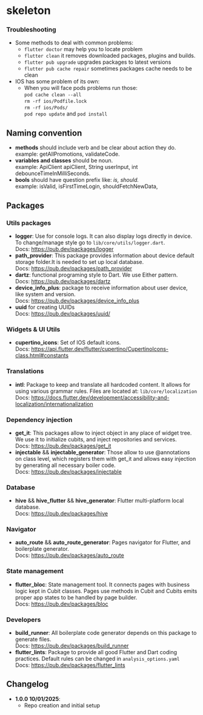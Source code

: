 # skeleton

### Troubleshooting
- Some methods to deal with common problems:
    - `flutter doctor` may help you to locate problem
    - `flutter clean` it removes downloaded packages, plugins and builds.
    - `flutter pub upgrade` upgrades packages to latest versions
    - `flutter pub cache repair` sometimes packages cache needs to be clean
- IOS has some problem of its own:
    - When you will face pods problems run those:   
      `pod cache clean --all`   
      `rm -rf ios/Podfile.lock`   
      `rm -rf ios/Pods/`   
      `pod repo update` and `pod install`

## Naming convention
- **methods** should include verb and be clear about action they do.    
  example: getAllPromotions, validateCode.
- **variables and classes** should be noun.   
  example: ApiClient apiClient, String userInput, int debounceTimeInMilliSeconds.
- **bools** should have question prefix like: _is, should._   
  example: isValid, isFirstTimeLogin, shouldFetchNewData,

## Packages

### Utils packages
- **logger**: Use for console logs. It can also display logs directly in device. To change/manage style go to `lib/core/utils/logger.dart`.   
  Docs: https://pub.dev/packages/logger
- **path_provider**: This package provides information about device default storage folder.It is needed to set up local database.   
  Docs: https://pub.dev/packages/path_provider
- **dartz**: functional programing style to Dart. We use Either pattern.  
  Docs: https://pub.dev/packages/dartz
- **device_info_plus**: package to receive information about user device, like system and version.   
  Docs: https://pub.dev/packages/device_info_plus
- **uuid** for creating UUIDs   
  Docs: https://pub.dev/packages/uuid/

### Widgets & UI Utils
- **cupertino_icons**: Set of IOS default icons.   
  Docs: https://api.flutter.dev/flutter/cupertino/CupertinoIcons-class.html#constants

### Translations
- **intl**: Package to keep and translate all hardcoded content. It allows for using various grammar rules. Files are located at: `lib/core/localization`   
  Docs: https://docs.flutter.dev/development/accessibility-and-localization/internationalization

### Dependency injection
- **get_it**: This packages allow to inject object in any place of widget tree. We use it to initialize cubits, and inject repositories and services.   
  Docs: https://pub.dev/packages/get_it
- **injectable** && **injectable_generator**: Those allow to use @annotations on class level, which registers them with get_it and allows easy injection by generating all necessary boiler code.   
  Docs: https://pub.dev/packages/injectable

### Database
- **hive** && **hive_flutter** && **hive_generator**: Flutter multi-platform local database.   
  Docs: https://pub.dev/packages/hive

### Navigator
- **auto_route** && **auto_route_generator**: Pages navigator for Flutter, and boilerplate generator.   
  Docs: https://pub.dev/packages/auto_route


### State management
- **flutter_bloc**: State management tool. It connects pages with business logic kept in Cubit classes. Pages use methods in Cubit and Cubits emits proper app states to be handled by page builder.   
  Docs: https://pub.dev/packages/bloc


### Developers
- **build_runner**: All boilerplate code generator depends on this package to generate files.   
  Docs: https://pub.dev/packages/build_runner
- **flutter_lints**: Package to provide all good Flutter and Dart coding practices. Default rules can be changed in `analysis_options.yaml`   
  Docs: https://pub.dev/packages/flutter_lints

## Changelog
- **1.0.0** **10/01/2025**:
    - Repo creation and initial setup

